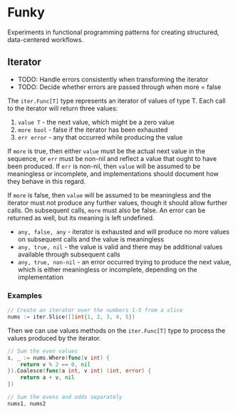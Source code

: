 # Funky

Experiments in functional programming patterns for creating
structured, data-centered workflows.

## Iterator

* TODO: Handle errors consistently when transforming the iterator
* TODO: Decide whether errors are passed through when more = false

The `iter.Func[T]` type represents an iterator of values of type T.
Each call to the iterator will return three values:

1. `value T` - the next value, which might be a zero value
2. `more bool` - false if the iterator has been exhausted
3. `err error` - any that occurred while producing the value

If `more` is true, then either `value` must be the actual next
value in the sequence, or `err` must be non-nil and reflect a
value that ought to have been produced. If `err` is non-nil,
then `value` will be assumed to be meaningless or incomplete,
and implementations should document how they behave in this
regard.

If `more` is false, then `value` will be assumed to be
meaningless and the iterator must not produce any further
values, though it should allow further calls. On subsequent
calls, `more` must also be false. An error can be returned
as well, but its meaning is left undefined.

* `any, false, any` - iterator is exhausted and will produce no
  more values on subsequent calls and the value is meaningless
* `any, true, nil` - the value is valid and there may be
  additional values available through subsequent calls
* `any, true, non-nil` - an error occurred trying to produce
  the next value, which is either meaningless or incomplete,
  depending on the implementation

### Examples

```go
// Create an iterator over the numbers 1-5 from a slice
nums := iter.Slice([]int{1, 2, 3, 4, 5})
```

Then we can use values methods on the `iter.Func[T]` type to
process the values produced by the iterator.

```go
// Sum the even values
s, _ := nums.Where(func(v int) {
    return v % 2 == 0, nil
}).Coalesce(func(a int, v int) (int, error) {
    return a + v, nil
})
```

```go
// Sum the evens and odds separately
nums1, nums2
```
